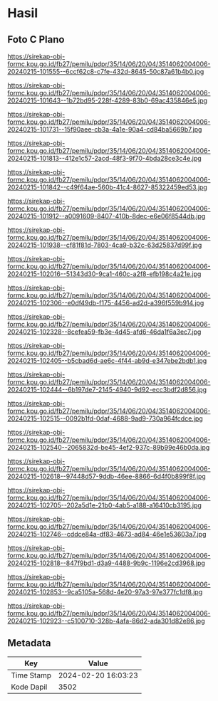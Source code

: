 # Hasil

## Foto C Plano

https://sirekap-obj-formc.kpu.go.id/fb27/pemilu/pdpr/35/14/06/20/04/3514062004006-20240215-101555--6ccf62c8-c7fe-432d-8645-50c87a61b4b0.jpg

https://sirekap-obj-formc.kpu.go.id/fb27/pemilu/pdpr/35/14/06/20/04/3514062004006-20240215-101643--1b72bd95-228f-4289-83b0-69ac435846e5.jpg

https://sirekap-obj-formc.kpu.go.id/fb27/pemilu/pdpr/35/14/06/20/04/3514062004006-20240215-101731--15f90aee-cb3a-4a1e-90a4-cd84ba5669b7.jpg

https://sirekap-obj-formc.kpu.go.id/fb27/pemilu/pdpr/35/14/06/20/04/3514062004006-20240215-101813--412e1c57-2acd-48f3-9f70-4bda28ce3c4e.jpg

https://sirekap-obj-formc.kpu.go.id/fb27/pemilu/pdpr/35/14/06/20/04/3514062004006-20240215-101842--c49f64ae-560b-41c4-8627-85322459ed53.jpg

https://sirekap-obj-formc.kpu.go.id/fb27/pemilu/pdpr/35/14/06/20/04/3514062004006-20240215-101912--a0091609-8407-410b-8dec-e6e06f8544db.jpg

https://sirekap-obj-formc.kpu.go.id/fb27/pemilu/pdpr/35/14/06/20/04/3514062004006-20240215-101938--cf81f81d-7803-4ca9-b32c-63d25837d99f.jpg

https://sirekap-obj-formc.kpu.go.id/fb27/pemilu/pdpr/35/14/06/20/04/3514062004006-20240215-102016--51343d30-9ca1-460c-a2f8-efb198c4a21e.jpg

https://sirekap-obj-formc.kpu.go.id/fb27/pemilu/pdpr/35/14/06/20/04/3514062004006-20240215-102306--e0df49db-f175-4456-ad2d-a396f559b914.jpg

https://sirekap-obj-formc.kpu.go.id/fb27/pemilu/pdpr/35/14/06/20/04/3514062004006-20240215-102328--8cefea59-fb3e-4d45-afd6-46da1f6a3ec7.jpg

https://sirekap-obj-formc.kpu.go.id/fb27/pemilu/pdpr/35/14/06/20/04/3514062004006-20240215-102405--b5cbad6d-ae6c-4f44-ab9d-e347ebe2bdb1.jpg

https://sirekap-obj-formc.kpu.go.id/fb27/pemilu/pdpr/35/14/06/20/04/3514062004006-20240215-102444--6b197de7-2145-4940-9d92-ecc3bdf2d856.jpg

https://sirekap-obj-formc.kpu.go.id/fb27/pemilu/pdpr/35/14/06/20/04/3514062004006-20240215-102515--0092b1fd-0daf-4688-9ad9-730a964fcdce.jpg

https://sirekap-obj-formc.kpu.go.id/fb27/pemilu/pdpr/35/14/06/20/04/3514062004006-20240215-102540--2065832d-be45-4ef2-937c-89b99e46b0da.jpg

https://sirekap-obj-formc.kpu.go.id/fb27/pemilu/pdpr/35/14/06/20/04/3514062004006-20240215-102618--97448d57-9ddb-46ee-8866-6d4f0b899f8f.jpg

https://sirekap-obj-formc.kpu.go.id/fb27/pemilu/pdpr/35/14/06/20/04/3514062004006-20240215-102705--202a5d1e-21b0-4ab5-a188-a16410cb3195.jpg

https://sirekap-obj-formc.kpu.go.id/fb27/pemilu/pdpr/35/14/06/20/04/3514062004006-20240215-102746--cddce84a-df83-4673-ad84-46e1e53603a7.jpg

https://sirekap-obj-formc.kpu.go.id/fb27/pemilu/pdpr/35/14/06/20/04/3514062004006-20240215-102818--847f9bd1-d3a9-4488-9b9c-1196e2cd3968.jpg

https://sirekap-obj-formc.kpu.go.id/fb27/pemilu/pdpr/35/14/06/20/04/3514062004006-20240215-102853--9ca5105a-568d-4e20-97a3-97e377fc1df8.jpg

https://sirekap-obj-formc.kpu.go.id/fb27/pemilu/pdpr/35/14/06/20/04/3514062004006-20240215-102923--c5100710-328b-4afa-86d2-ada301d82e86.jpg


## Metadata

| Key        | Value               |
| ---------- | ------------------- |
| Time Stamp | 2024-02-20 16:03:23 |
| Kode Dapil | 3502                |



